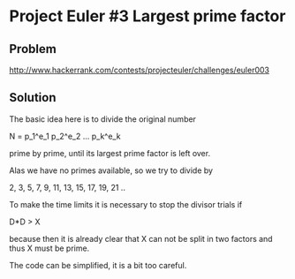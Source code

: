 # Project Euler #3 Largest prime factor

## Problem
http://www.hackerrank.com/contests/projecteuler/challenges/euler003

## Solution

The basic idea here is to divide the original number

  N = p_1^e_1 p_2^e_2 ... p_k^e_k

prime by prime, until its largest prime factor is left over.

Alas we have no primes available, so we try to divide by

  2, 3, 5, 7, 9, 11, 13, 15, 17, 19, 21 ..

To make the time limits it is necessary to stop the divisor trials if
 
   D*D > X
  
because then it is already clear that X can not be split in two factors
and thus X must be prime.

The code can be simplified, it is a bit too careful.
